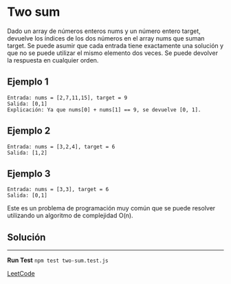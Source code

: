 # Two sum

Dado un array de números enteros nums y un número entero target, devuelve los índices de los dos números en el array nums que suman target.
Se puede asumir que cada entrada tiene exactamente una solución y que no se puede utilizar el mismo elemento dos veces.
Se puede devolver la respuesta en cualquier orden.

## Ejemplo 1

```text
Entrada: nums = [2,7,11,15], target = 9
Salida: [0,1]
Explicación: Ya que nums[0] + nums[1] == 9, se devuelve [0, 1].
```

## Ejemplo 2

```text
Entrada: nums = [3,2,4], target = 6
Salida: [1,2]
```

## Ejemplo 3

```text
Entrada: nums = [3,3], target = 6
Salida: [0,1]
```

Este es un problema de programación muy común que se puede resolver utilizando un algoritmo de complejidad O(n).

## Solución

---

**Run Test** `npm test two-sum.test.js`

[LeetCode](https://leetcode.com/problems/two-sum/)

